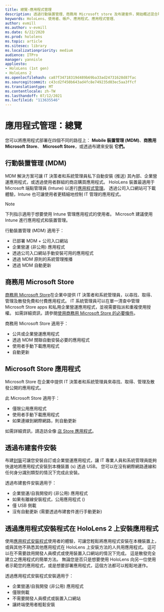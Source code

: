 ```yaml
---
title: 總覽-應用程式管理
description: 透過行動裝置管理、商務用 Microsoft store 及布建套件，開始概述混合現實應用程式管理。
keywords: HoloLens、使用者、帳戶、應用程式、應用程式管理、
author: evmill
ms.author: v-evmill
ms.date: 6/22/2020
ms.prod: hololens
ms.topic: article
ms.sitesec: library
ms.localizationpriority: medium
audience: ITPro
manager: yannisle
appliesto:
- HoloLens (1st gen)
- HoloLens 2
ms.openlocfilehash: ca87f34718319d489b69ba33ad24731628d87fac
ms.sourcegitcommit: c43cd2f450b643ad4fc8e749235d03ec5aa3ffcf
ms.translationtype: MT
ms.contentlocale: zh-TW
ms.lasthandoff: 07/12/2021
ms.locfileid: "113635546"
---
```

# <a name="app-management-overview"></a>應用程式管理：總覽

您可以將應用程式部署在四個不同的路徑上： **Mobile 裝置管理 (MDM)**、**商務用 Microsoft Store**、 **Microsoft Store**，或透過布建來安裝 **它們。**

## <a name="mobile-device-management-mdm"></a>行動裝置管理 (MDM)

MDM 解決方案可讓 IT 決策者和系統管理員私下自動安裝 (推送) 其內部、企業營運應用程式，或透過使用者群組的商店購買應用程式。 HoloLens 裝置最適用于 Microsoft 端點管理員 (Intune) 以進行[應用程式管理](app-deploy-intune.md)。 透過公司入口網站可下載體驗，Intune 也可讓使用者更精細地控制 IT 管理的應用程式。

> [!NOTE]
> 下列指示適用于想要使用 Intune 管理應用程式的使用者。 Microsoft 建議使用 Intune 進行應用程式和裝置管理。

行動裝置管理 (MDM) 適用于：

* 已部署 MDM + 公司入口網站
* 企業營運 (非公用) 應用程式
* 透過公司入口網站手動安裝可用的應用程式
* 透過 MDM 原則的系統管理推播
* 透過 MDM 自動更新

## <a name="microsoft-store-for-business"></a>商務用 Microsoft Store

[商務用 Microsoft Store](app-deploy-store-business.md)在企業中提供 IT 決策者和系統管理員，以尋找、取得、管理及散發免費和付費應用程式。 IT 系統管理員可以在單一清查中管理 Microsoft Store apps 和私用企業營運應用程式，並視需要指派和重複使用授權。 如需詳細資訊，請參閱[使用商務用 Microsoft Store 的必要條件](/microsoft-store/prerequisites-microsoft-store-for-business)。

商務用 Microsoft Store 適用于：

* 公共或企業營運應用程式
* 透過 MDM 關聯自動安裝必要的應用程式
* 使用者手動下載應用程式
* 自動更新

## <a name="microsoft-store-apps"></a>Microsoft Store 應用程式

Microsoft Store 在企業中提供 IT 決策者和系統管理員來尋找、取得、管理及散發公開的應用程式。

此 Microsoft Store 適用于：

* 僅限公用應用程式
* 使用者手動下載應用程式
* 如果連線到網際網路，則自動更新

如需詳細資訊，請造訪全像 [店 Store 應用程式](/hololens/holographic-store-apps)。

## <a name="install-via-provisioning-packages"></a>透過布建套件安裝

布建[封裝](app-deploy-provisioning-package.md)可讓您安裝自訂或企業營運應用程式，讓 IT 專業人員和系統管理員能夠快速地將應用程式安裝到本機裝置 (s) 透過 USB。 您可以在沒有網際網路連線和任何身分識別類型的情況下完成此安裝。

透過布建套件安裝適用于：

* 企業營運/自我開發的 (非公用) 應用程式
* 如果有離線安裝程式，公用應用程式 () 
* 僅 USB 側載
* 沒有自動更新 (需要透過布建套件進行手動更新) 

## <a name="install-apps-on-hololens-2-via-app-installer"></a>透過應用程式安裝程式在 HoloLens 2 上安裝應用程式

使用[應用程式安裝程式](app-deploy-app-installer.md)使用者的體驗，可讓您輕鬆將應用程式安裝在本機裝置上，或與其他不熟悉其他應用程式在 HoloLens 上安裝方法的人共用應用程式。 這可以在不需要啟用開發人員模式或使用裝置入口網站的情況下完成。 這是散發完全建立之應用程式的簡單方法。 無論您是否只是想要使用 HoloLens 向另一位使用者示範您的應用程式，或是想要部署應用程式，這個方法都可以輕鬆地運作。

透過應用程式安裝程式安裝適用于：

* 企業營運/自我開發 (非公用) 應用程式
* 僅限側載
* 不需要開發人員模式或裝置入口網站
* 讓終端使用者輕鬆安裝
